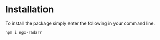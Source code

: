 # Installation

To install the package simply enter the following in your command line.

`npm i ngx-radarr`

